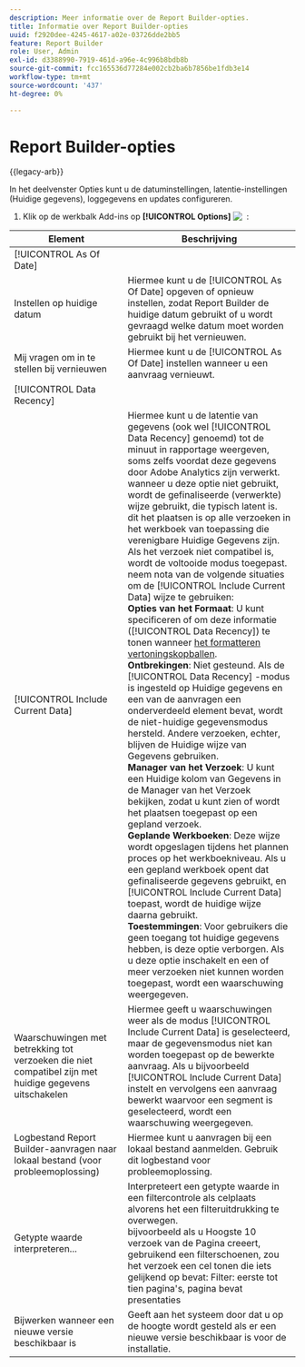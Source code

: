 ```yaml
---
description: Meer informatie over de Report Builder-opties.
title: Informatie over Report Builder-opties
uuid: f2920dee-4245-4617-a02e-03726dde2bb5
feature: Report Builder
role: User, Admin
exl-id: d3388990-7919-461d-a96e-4c996b8bdb8b
source-git-commit: fcc165536d77284e002cb2ba6b7856be1fdb3e14
workflow-type: tm+mt
source-wordcount: '437'
ht-degree: 0%

---
```


# Report Builder-opties

{{legacy-arb}}

In het deelvenster Opties kunt u de datuminstellingen, latentie-instellingen (Huidige gegevens), loggegevens en updates configureren.

1. Klik op de werkbalk Add-ins op **[!UICONTROL Options]** ![&#x200B; &#x200B;](https://spectrum.adobe.com/static/icons/workflow_18/Smock_Settings_18_N.svg) :

| Element | Beschrijving |
|--- |--- |
| [!UICONTROL As Of Date] |  |
| Instellen op huidige datum | Hiermee kunt u de [!UICONTROL As Of Date] opgeven of opnieuw instellen, zodat Report Builder de huidige datum gebruikt of u wordt gevraagd welke datum moet worden gebruikt bij het vernieuwen. |
| Mij vragen om in te stellen bij vernieuwen | Hiermee kunt u de [!UICONTROL As Of Date] instellen wanneer u een aanvraag vernieuwt. |
| [!UICONTROL Data Recency] |  |
| [!UICONTROL Include Current Data] | Hiermee kunt u de latentie van gegevens (ook wel [!UICONTROL Data Recency] genoemd) tot de minuut in rapportage weergeven, soms zelfs voordat deze gegevens door Adobe Analytics zijn verwerkt.<br> wanneer u deze optie niet gebruikt, wordt de gefinaliseerde (verwerkte) wijze gebruikt, die typisch latent is.<br> dit het plaatsen is op alle verzoeken in het werkboek van toepassing die verenigbare Huidige Gegevens zijn. Als het verzoek niet compatibel is, wordt de voltooide modus toegepast.<br> neem nota van de volgende situaties om de [!UICONTROL Include Current Data] wijze te gebruiken:<br>**Opties van het Formaat**: U kunt specificeren of om deze informatie ([!UICONTROL Data Recency]) te tonen wanneer [&#x200B; het formatteren vertoningskopballen &#x200B;](/help/analyze/legacy-report-builder/layout/t-format-display-headers.md).<br>**Ontbrekingen**: Niet gesteund. Als de [!UICONTROL Data Recency] -modus is ingesteld op Huidige gegevens en een van de aanvragen een onderverdeeld element bevat, wordt de niet-huidige gegevensmodus hersteld. Andere verzoeken, echter, blijven de Huidige wijze van Gegevens gebruiken.<br>**Manager van het Verzoek**: U kunt een Huidige kolom van Gegevens in de Manager van het Verzoek bekijken, zodat u kunt zien of wordt het plaatsen toegepast op een gepland verzoek.<br>**Geplande Werkboeken**: Deze wijze wordt opgeslagen tijdens het plannen proces op het werkboekniveau. Als u een gepland werkboek opent dat gefinaliseerde gegevens gebruikt, en [!UICONTROL Include Current Data] toepast, wordt de huidige wijze daarna gebruikt.<br>**Toestemmingen**: Voor gebruikers die geen toegang tot huidige gegevens hebben, is deze optie verborgen.  Als u deze optie inschakelt en een of meer verzoeken niet kunnen worden toegepast, wordt een waarschuwing weergegeven. |
| Waarschuwingen met betrekking tot verzoeken die niet compatibel zijn met huidige gegevens uitschakelen | Hiermee geeft u waarschuwingen weer als de modus [!UICONTROL Include Current Data] is geselecteerd, maar de gegevensmodus niet kan worden toegepast op de bewerkte aanvraag.  Als u bijvoorbeeld [!UICONTROL Include Current Data] instelt en vervolgens een aanvraag bewerkt waarvoor een segment is geselecteerd, wordt een waarschuwing weergegeven. |
| Logbestand Report Builder-aanvragen naar lokaal bestand (voor probleemoplossing) | Hiermee kunt u aanvragen bij een lokaal bestand aanmelden. Gebruik dit logbestand voor probleemoplossing. |
| Getypte waarde interpreteren... | Interpreteert een getypte waarde in een filtercontrole als celplaats alvorens het een filteruitdrukking te overwegen.<br> bijvoorbeeld als u Hoogste 10 verzoek van de Pagina creeert, gebruikend een filterschoenen, zou het verzoek een cel tonen die iets gelijkend op bevat:   Filter: eerste tot tien pagina&#39;s, pagina bevat presentaties |
| Bijwerken wanneer een nieuwe versie beschikbaar is | Geeft aan het systeem door dat u op de hoogte wordt gesteld als er een nieuwe versie beschikbaar is voor de installatie. |
